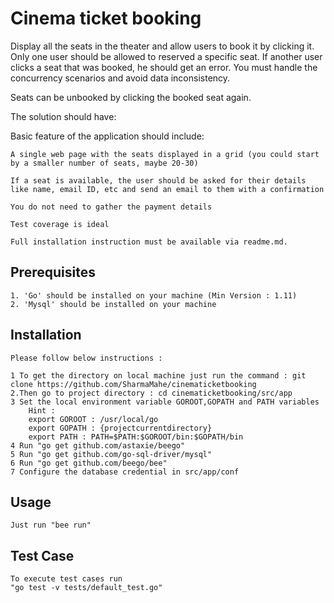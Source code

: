 # Cinema ticket booking
Display all the seats in the theater and allow users to book it by clicking it. Only one user should be allowed to reserved a specific seat.
If another user clicks a seat that was booked, he should get an error. You must handle the concurrency scenarios and avoid data inconsistency.

Seats can be unbooked by clicking the booked seat again.

The solution should have:

Basic feature of the application should include:

    A single web page with the seats displayed in a grid (you could start by a smaller number of seats, maybe 20-30)

    If a seat is available, the user should be asked for their details like name, email ID, etc and send an email to them with a confirmation

    You do not need to gather the payment details

    Test coverage is ideal

    Full installation instruction must be available via readme.md.

## Prerequisites
    1. 'Go' should be installed on your machine (Min Version : 1.11)
    2. 'Mysql' should be installed on your machine

## Installation
	Please follow below instructions :

	1 To get the directory on local machine just run the command : git clone https://github.com/SharmaMahe/cinematicketbooking
	2.Then go to project directory : cd cinematicketbooking/src/app
	3 Set the local environment variable GOROOT,GOPATH and PATH variables 
		Hint :
		export GOROOT : /usr/local/go
		export GOPATH : {projectcurrentdirectory}
		export PATH : PATH=$PATH:$GOROOT/bin:$GOPATH/bin
    4 Run "go get github.com/astaxie/beego"
	5 Run "go get github.com/go-sql-driver/mysql"
	6 Run "go get github.com/beego/bee"
    7 Configure the database credential in src/app/conf
    
## Usage

	Just run "bee run"


## Test Case
	To execute test cases run 
	"go test -v tests/default_test.go"